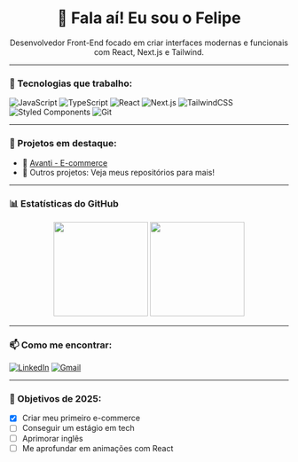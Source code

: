 <h1 align="center">👋 Fala aí! Eu sou o Felipe</h1>

<p align="center">
  Desenvolvedor Front-End focado em criar interfaces modernas e funcionais com React, Next.js e Tailwind.  
</p>

---

### 🚀 Tecnologias que trabalho:

![JavaScript](https://img.shields.io/badge/-JavaScript-F7DF1E?style=flat-square&logo=javascript&logoColor=black)
![TypeScript](https://img.shields.io/badge/-TypeScript-3178C6?style=flat-square&logo=typescript&logoColor=white)
![React](https://img.shields.io/badge/-React-61DAFB?style=flat-square&logo=react&logoColor=black)
![Next.js](https://img.shields.io/badge/-Next.js-000?style=flat-square&logo=next.js)
![TailwindCSS](https://img.shields.io/badge/-TailwindCSS-38B2AC?style=flat-square&logo=tailwind-css&logoColor=white)
![Styled Components](https://img.shields.io/badge/-Styled--Components-db7092?style=flat-square&logo=styled-components&logoColor=white)
![Git](https://img.shields.io/badge/-Git-F05032?style=flat-square&logo=git&logoColor=white)

---

### 💼 Projetos em destaque:

- 🔗 [Avanti - E-commerce](https://github.com/FelipeQuadrosdev/avanti)
- 🧪 Outros projetos: Veja meus repositórios para mais!

---

### 📊 Estatísticas do GitHub

<div align="center">
  <img height="170em" src="https://github-readme-stats.vercel.app/api?username=FelipeQuadrosdev&show_icons=true&theme=tokyonight&count_private=true" />
  <img height="170em" src="https://github-readme-stats.vercel.app/api/top-langs/?username=FelipeQuadrosdev&layout=compact&langs_count=8&theme=tokyonight"/>
</div>

---


### 📫 Como me encontrar:

[![LinkedIn](https://img.shields.io/badge/-LinkedIn-0A66C2?style=flat-square&logo=linkedin&logoColor=white)](https://www.linkedin.com/in/felipequadros-dev)
[![Gmail](https://img.shields.io/badge/-felipedequadrosgomes18@gmail.com-D14836?style=flat-square&logo=gmail&logoColor=white)](mailto:felipequadros@email.com)

---

### 🎯 Objetivos de 2025:
- [x] Criar meu primeiro e-commerce
- [ ] Conseguir um estágio em tech
- [ ] Aprimorar inglês
- [ ] Me aprofundar em animações com React
